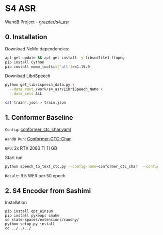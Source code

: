 # S4 ASR

WandB Project - [grazder/s4_asr](https://wandb.ai/grazder/s4_asr)

## 0. Installation

Download NeMo dependencies:
```bash
apt-get update && apt-get install -y libsndfile1 ffmpeg
pip install Cython
pip install nemo_toolkit['all']==1.15.0
```

Download LibriSpeech
```bash
python get_librispeech_data.py \
  --data_root /work/s4_asr/LibriSpeech_NeMo \
  --data_sets ALL

cat train*.json > train.json
```

## 1. Conformer Baseline

`Config`: [conformer_ctc_char.yaml](configs/conformer_ctc_char.yaml)

`WandB Run`: [Conformer-CTC-Char](https://wandb.ai/grazder/s4_asr/runs/2023-02-27_23-32-00?workspace=user-grazder)

`GPU`: 2x RTX 2080 Ti 11 GB

Start run

```bash
python speech_to_text_ctc.py --config-name=conformer_ctc_char  --config-path /work/s4_asr/configs/
```

`Result`: 6.5 WER per 50 epoch

## 2. S4 Encoder from Sashimi

Installation

```
pip install opt_einsum
pip install pykeops cmake
cd state-spaces/extensions/cauchy/
python setup.py install
cd ../../../
```

